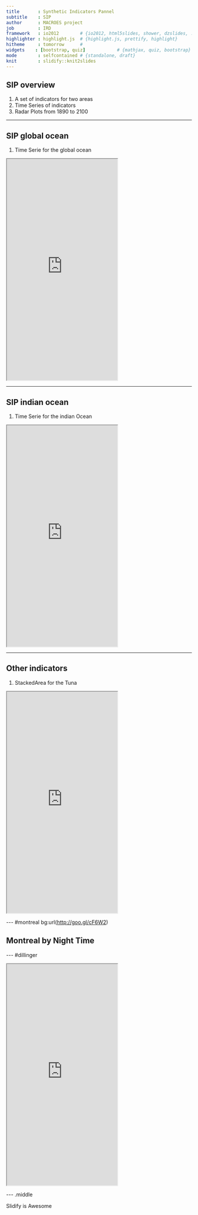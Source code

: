 ```yaml
---
title       : Synthetic Indicators Pannel
subtitle    : SIP
author      : MACROES project
job         : IRD
framework   : io2012        # {io2012, html5slides, shower, dzslides, ...}
highlighter : highlight.js  # {highlight.js, prettify, highlight}
hitheme     : tomorrow      # 
widgets    : [bootstrap, quiz]            # {mathjax, quiz, bootstrap}
mode        : selfcontained # {standalone, draft}
knit        : slidify::knit2slides
---
```


## SIP overview

1. A set of indicators for two areas
2. Time Series of indicators
3. Radar Plots from 1890 to 2100

---

## SIP global ocean

1. Time Serie for the global ocean

 <iframe src = 'http://mdst-macroes.ird.fr/tmp/Radar_plot_and_temporal_series/default/cdn/SIP/SIPSeriePlot_All%20Oceans_10.html' height='600px'></iframe>



--- 
## SIP indian ocean

1. Time Serie for the indian Ocean

 <iframe src = 'http://mdst-macroes.ird.fr/tmp/Radar_plot_and_temporal_series/default/cdn/SIP/SIPSeriePlot_Indian%20Ocean_10.html' height='600px'></iframe>



--- 
## Other indicators

1. StackedArea for the Tuna

 <iframe src = 'http://mdst-macroes.ird.fr/tmp/SpeciesByOcean/cdn/I1_Thunnus_alalunga_Rickshaw.html' height='600px'></iframe>
 
--- #montreal bg:url(http://goo.gl/cF6W2)

 ## Montreal by Night Time

--- #dillinger

 <iframe src = 'http://dillinger.io' height='600px'></iframe>

--- .middle 

 Slidify is Awesome
